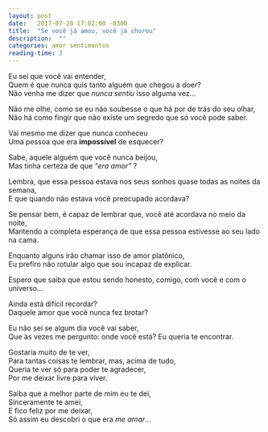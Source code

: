 ```yaml
---
layout: post
date:   2017-07-20 17:02:00 -0300
title:  "Se você já amou, você já chorou"
description:  ""
categories: amor sentimentos
reading-time: 3
---
```

Eu sei que você vai entender,  
Quem é que nunca quis tanto alguém que chegou a doer?  
Não venha me dizer que *nunca sentiu* isso alguma vez...

Não me olhe, como se eu não soubesse o que há por de trás do seu olhar,  
Não há como fingir que não existe um segredo que só você pode saber.

Vai mesmo me dizer que nunca conheceu  
Uma pessoa que era **impossível** de esquecer?

Sabe, aquele alguém que você nunca beijou,  
Mas tinha certeza de que *"era amor"* ?

Lembra, que essa pessoa estava nos seus sonhos quase todas as noites da semana,  
E que quando não estava você preocupado acordava?

Se pensar bem, é capaz de lembrar que, você até acordava no meio da noite,  
Mantendo a completa esperança de que essa pessoa estivesse ao seu lado na cama.

Enquanto alguns irão chamar isso de amor platônico,  
Eu prefiro não rotular algo que sou incapaz de explicar.

Espero que saiba que estou sendo honesto, comigo, com você e com o universo...

Ainda está difícil recordar?  
Daquele amor que você nunca fez brotar?

Eu não sei se algum dia você vai saber,  
Que às vezes me pergunto: onde você está? Eu queria te encontrar.

Gostaria muito de te ver,  
Para tantas coisas te lembrar, mas, acima de tudo,  
Queria te ver só para poder te agradecer,  
Por me deixar livre para viver.

Saiba que a melhor parte de mim eu te dei,  
Sinceramente te amei,  
E fico feliz por me deixar,  
Só assim eu descobri o que era *me amar*...
